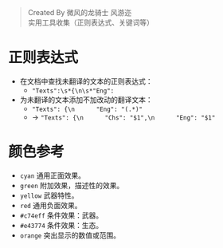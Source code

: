 > Created By 微风的龙骑士 风游迩  
> 实用工具收集（正则表达式、关键词等）

# 正则表达式

* 在文档中查找未翻译的文本的正则表达式：
  * `"Texts":\s*{\n\s*"Eng":`
* 为未翻译的文本添加不加改动的翻译文本：
  * `"Texts": {\n      "Eng": "(.*)"`  
  * -> `"Texts": {\n      "Chs": "$1",\n      "Eng": "$1"`

# 颜色参考

* `cyan` 通用正面效果。
* `green` 附加效果，描述性的效果。
* `yellow` 武器特性。
* `red` 通用负面效果。
* `#c74eff` 条件效果：武器。
* `#e43774` 条件效果：生态。
* `orange` 突出显示的数值或范围。

